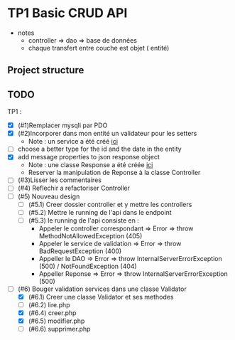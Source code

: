 # TP1 Basic CRUD API

- notes
  - controller => dao => base de données
  - chaque transfert entre couche est objet ( entité)

## Project structure

## TODO

TP1 :

- [x] (#1)Remplacer mysqli par PDO
- [x] (#2)Incorporer dans mon entité un validateur pour les setters
  - Note : un service a été créé [ici](./model/services/ProduitService.php)
- [ ] choose a better type for the id and the date in the entity
- [x] add message properties to json response object
  - Note : une classe Response a été créée [ici](./utils/Response.php)
  - Reserver la manipulation de Reponse à la classe Controller
- [ ] (#3)Lisser les commentaires
- [ ] (#4) Reflechir a refactoriser Controller
- [ ] (#5) Nouveau design
  - [ ] (#5.1) Creer dossier controller et y mettre les controllers
  - [ ] (#5.2) Mettre le running de l'api dans le endpoint
  - [ ] (#5.3) le running de l'api consiste en :
    - Appeler le controller correspondant => Error => throw MethodNotAllowedException (405)
    - Appeler le service de validation => Error => throw BadRequestException (400)
    - Appeller le DAO => Error => throw InternalServerErrorException (500) / NotFoundException (404)
    - Appeller Reponse => Error => throw InternalServerErrorException (500)
- [ ] (#6) Bouger validation services dans une classe Validator
  - [x] (#6.1) Creer une classe Validator et ses methodes
  - [ ] (#6.2) lire.php
  - [x] (#6.4) creer.php
  - [x] (#6.5) modifier.php
  - [ ] (#6.6) supprimer.php
